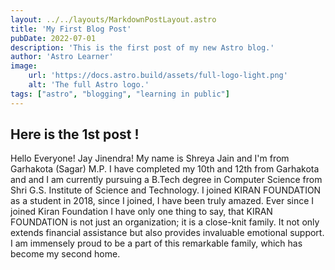 ```yaml
---
layout: ../../layouts/MarkdownPostLayout.astro
title: 'My First Blog Post'
pubDate: 2022-07-01
description: 'This is the first post of my new Astro blog.'
author: 'Astro Learner'
image:
    url: 'https://docs.astro.build/assets/full-logo-light.png'
    alt: 'The full Astro logo.'
tags: ["astro", "blogging", "learning in public"]
---
```


<h2> Here is the 1st post ! </h2>
<p> Hello Everyone! Jay Jinendra! My name is Shreya Jain and I'm from Garhakota (Sagar) M.P. I have completed my 10th and 12th from Garhakota and and I am currently pursuing a B.Tech degree in Computer Science from Shri G.S. Institute of Science and Technology. I joined KIRAN FOUNDATION as a student in 2018, since I joined, I have been truly amazed. Ever since I joined Kiran Foundation I have only one thing to say, that KIRAN FOUNDATION is not just an organization; it is a close-knit family. It not only extends financial assistance but also provides invaluable emotional support. I am immensely proud to be a part of this remarkable family, which has become my second home. </p>
